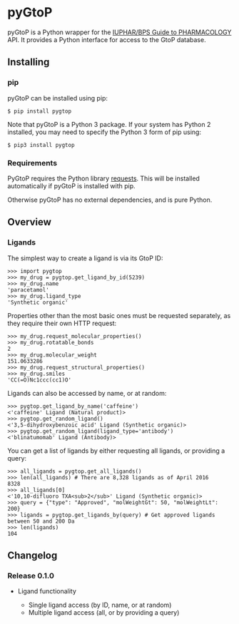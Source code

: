 pyGtoP
======

pyGtoP is a Python wrapper for the [IUPHAR/BPS Guide to PHARMACOLOGY](http://www.guidetopharmacology.org) API. It
provides a Python interface for access to the GtoP database.


## Installing

### pip

pyGtoP can be installed using pip:

``$ pip install pygtop``

Note that pyGtoP is a Python 3 package. If your system has Python 2 installed,
you may need to specify the Python 3 form of pip using:

``$ pip3 install pygtop``

### Requirements

PyGtoP requires the Python library
[requests](http://docs.python-requests.org/). This will be installed
automatically if pyGtoP is installed with pip.

Otherwise pyGtoP has no external dependencies, and is pure Python.


## Overview


### Ligands

The simplest way to create a ligand is via its GtoP ID:

    >>> import pygtop
    >>> my_drug = pygtop.get_ligand_by_id(5239)
    >>> my_drug.name
    'paracetamol'
    >>> my_drug.ligand_type
    'Synthetic organic'

Properties other than the most basic ones must be requested separately, as they
require their own HTTP request:

    >>> my_drug.request_molecular_properties()
    >>> my_drug.rotatable_bonds
    2
    >>> my_drug.molecular_weight
    151.0633286
    >>> my_drug.request_structural_properties()
    >>> my_drug.smiles
    'CC(=O)Nc1ccc(cc1)O'

Ligands can also be accessed by name, or at random:

    >>> pygtop.get_ligand_by_name('caffeine')
    <'caffeine' Ligand (Natural product)>
    >>> pygtop.get_random_ligand()
    <'3,5-dihydroxybenzoic acid' Ligand (Synthetic organic)>
    >>> pygtop.get_random_ligand(ligand_type='antibody')
    <'blinatumomab' Ligand (Antibody)>

You can get a list of ligands by either requesting all ligands, or providing a
query:

    >>> all_ligands = pygtop.get_all_ligands()
    >>> len(all_ligands) # There are 8,328 ligands as of April 2016
    8328
    >>> all_ligands[0]
    <'10,10-difluoro TXA<sub>2</sub>' Ligand (Synthetic organic)>
    >>> query = {"type": "Approved", "molWeightGt": 50, "molWeightLt": 200}
    >>> ligands = pygtop.get_ligands_by(query) # Get approved ligands between 50 and 200 Da
    >>> len(ligands)
    104

## Changelog


### Release 0.1.0

* Ligand functionality

  * Single ligand access (by ID, name, or at random)
  * Multiple ligand access (all, or by providing a query)
